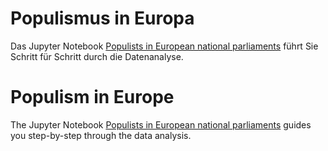 # Populismus in Europa
Das Jupyter Notebook [Populists in European national parliaments](notebooks/Populists_in_European_national_parliaments.ipynb) führt Sie Schritt für Schritt durch die Datenanalyse.


# Populism in Europe
The Jupyter Notebook [Populists in European national parliaments](notebooks/Populists_in_European_national_parliaments.ipynb) guides you step-by-step through the data analysis.